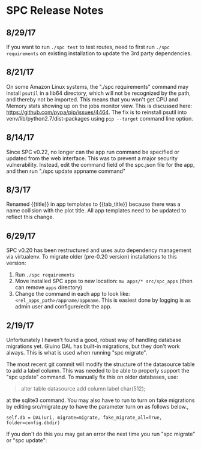 # SPC Release Notes

## 8/29/17

If you want to run `./spc test` to test routes, need to first run `./spc requirements` on existing installation to update the 3rd party dependencies.

## 8/21/17

On some Amazon Linux systems, the "./spc requirements" command may install `psutil` in a lib64 directory, which will not be recognized by the path, and thereby not be imported.  This means that you won't get CPU and Memory stats showing up on the jobs monitor view.  This is discussed here: https://github.com/pypa/pip/issues/4464.  The fix is to reinstall psutil into venv/lib/python2.7/dist-packages using `pip --target` command line option.

## 8/14/17 

Since SPC v0.22, no longer can the app run command be specified or updated from the web interface. This was to prevent a major security vulnerability. Instead, edit the command field of the spc.json file for the app, and then run "./spc update appname command"

## 8/3/17 

Renamed {{title}} in app templates to {{tab_title}} because there was a name collision with the plot title.  All app templates need to be updated to reflect this change.

## 6/29/17 

SPC v0.20 has been restructured and uses auto dependency management via virtualenv.  To migrate older (pre-0.20 version) installations to this version:

1. Run `./spc requirements`
2. Move installed SPC apps to new location: `mv apps/* src/spc_apps` (then can remove `apps` directory)
3. Change the command in each app to look like: `<rel_apps_path>/appname/appname`.  This is easiest done by logging is as admin user and configure/edit the app.


## 2/19/17

Unfortunately I haven't found a good, robust way of handling database
migrations yet.  Gluino DAL has built-in migrations, but they don't
work always.  This is what is used when running "spc migrate".

The most recent git commit will modify the structure
of the datasource table to add a label column.  This was needed to
be able to properly support the "spc update" command.  To manually
fix this on older databases, use:

> alter table datasource add column label char(512);

at the sqlite3 command.  You may also have to run to turn on fake migrations by
editing src/migrate.py to have the parameter turn on as follows below.,

    self.db = DAL(uri, migrate=migrate, fake_migrate_all=True, folder=config.dbdir)

If you don't do this you may get an error the next time you run "spc migrate" or "spc update":
